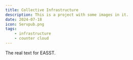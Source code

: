```yaml
---
title: Collective Infrastructure
description: This is a project with some images in it.
date: 2024-07-18
icon: Servpub.png
tags: 
    - infrastructure
    - counter cloud
---
```



The real text for EASST.


